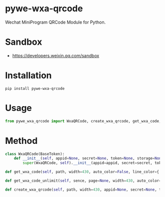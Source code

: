 # pywe-wxa-qrcode

Wechat MiniProgram QRCode Module for Python.

# Sandbox

* https://developers.weixin.qq.com/sandbox

# Installation

```shell
pip install pywe-wxa-qrcode
```

# Usage

```python
from pywe_wxa_qrcode import WxaQRCode, create_wxa_qrcode, get_wxa_code, get_wxa_code_unlimit
```

# Method

```python
class WxaQRCode(BaseToken):
    def __init__(self, appid=None, secret=None, token=None, storage=None):
        super(WxaQRCode, self).__init__(appid=appid, secret=secret, token=token, storage=storage)

def get_wxa_code(self, path, width=430, auto_color=False, line_color={'r': '0', 'g': '0', 'b': '0'}, is_hyaline=False, appid=None, secret=None, token=None, storage=None, res_to_base64=True, data_uri_scheme=True):

def get_wxa_code_unlimit(self, sence, page=None, width=430, auto_color=False, line_color={'r': '0', 'g': '0', 'b': '0'}, is_hyaline=False, appid=None, secret=None, token=None, storage=None, res_to_base64=True, data_uri_scheme=True):

def create_wxa_qrcode(self, path, width=430, appid=None, secret=None, token=None, storage=None, res_to_base64=True, data_uri_scheme=True):
```
